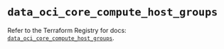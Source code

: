 # `data_oci_core_compute_host_groups`

Refer to the Terraform Registry for docs: [`data_oci_core_compute_host_groups`](https://registry.terraform.io/providers/hashicorp/oci/7.19.0/docs/data-sources/core_compute_host_groups).
